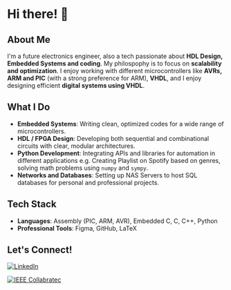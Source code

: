 # Hi there! 👋

## About Me
I'm a future electronics engineer, also a tech passionate about **HDL Design, Embedded Systems and coding**. 
My philospophy is to focus on **scalability and optimization**. I enjoy working with different microcontrollers like **AVRs, ARM and PIC** (with a strong preference for ARM), **VHDL**, and I enjoy designing efficient **digital systems using VHDL**.


## What I Do
- **Embedded Systems**: Writing clean, optimized codes for a wide range of microcontrollers.
- **HDL / FPGA Design**: Developing both sequential and combinational circuits with clear, modular architectures.  
- **Python Development**: Integrating APIs and libraries for automation in different applications e.g. Creating Playlist on Spotify based on genres, solving math problems using `numpy` and `sympy`.
- **Networks and Databases**: Setting up NAS Servers to host SQL databases for personal and professional projects.



## Tech Stack

- **Languages**: Assembly (PIC, ARM, AVR), Embedded C, C, C++, Python
- **Professional Tools**: Figma, GitHub, LaTeX 

## Let's Connect!
[![LinkedIn](https://img.shields.io/badge/LinkedIn-DasReyes-blue?logo=linkedin&logoColor=white)](https://www.linkedin.com/in/dasreyes/)

[![IEEE Collabratec](https://img.shields.io/badge/IEEE%20Collabratec-DasReyxr-00629B?logo=ieee&logoColor=white)](https://ieee-collabratec.ieee.org/app/p/DasReyxr)
